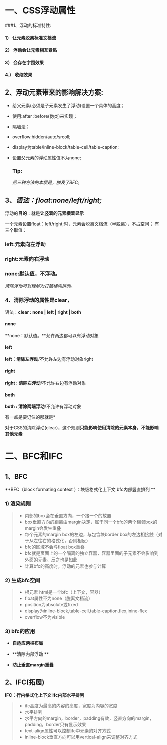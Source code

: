 # 一、CSS浮动属性

###1、浮动的标准特性:

####	1） 让元素脱离标准文档流

####	2）  浮动会让元素相互紧贴

####	3）  会存在字围效果

####	4.） 收缩效果

## 2、浮动元素带来的影响解决方案:

* 给父元素(必须是子元素发生了浮动)设置一个具体的高度；

* 使用:after :before(伪类)来实现；

* 隔墙法；

* overflow:hidden/auto/srcoll;

* display为table/inline-block/table-cell/table-caption;

* 设置父元素的浮动属性值不为none;

  ###	 Tip:

  *后三种方法的本质是，触发了BFC;*

## 3、*语法：float:none/left/right;*

浮动的**目的**：就是**让竖着的元素横着显示**

一个元素设置float：left/right;时，元素会脱离文档流（半脱离），不占空间；
有三个取值：

### left:元素向左浮动

### right:元素向右浮动

### none:默认值，不浮动。



*清除浮动可以理解为打破横向排列*。

### 4、清除浮动的属性是clear，

语法：**clear : none | left | right | both**

#### none

**none：默认值。**允许两边都可以有浮动对象

#### left

**left：清除左浮动**/不允许左边有浮动对象right

#### right

**right  :  清除右浮动**/不允许右边有浮动对象

#### both

**both  :  清除两端浮动**/不允许有浮动对象

有一点是要记住的那就是*

对于CSS的清除浮动(clear)，这个规则**只能影响使用清除的元素本身，不能影响其他元素**

# 二、BFC和IFC

## 1、BFC

**BFC（block formating context ）：块级格式化上下文    bfc内部竖直排列  ** 

### 1) 渲染规则

> - 内部的box会在垂直方向，一个接一个的放置
> - box垂直方向的距离由margin决定，属于同一个bfc的两个相邻box的margin会发生重叠
> - 每个元素的margin box的左边，与包含块border box的左边相接触（对于从左往右的格式化，否则相反）
> - bfc的区域不会与float box重叠
> - bfc就是页面上的一个隔离的独立容器，容器里面的子元素不会影响到外面的元素。反之也是如此
> - 计算bfc的高度时，浮动的元素也参与计算

### 2) 生成bfc空间

> - 根元素 html是一个bfc（上下文，容器） 
> - float属性不为none（脱离文档流）
> - position为absolute或fixed
> - display为inline-block,table-cell,table-caption,flex,inine-flex
> - overflow不为visible

###		3) bfc的应用 

* **自适应两栏布局** 

* **清除内部浮动 **

* **防止垂直margin重叠**  

  

## 2、IFC(拓展)

**IFC：行内格式化上下文    ifc内部水平排列**   

> - ifc高度为最高的内容的高度，宽度为内容的宽度
> - 水平排列
> - 水平方向的margin，border，padding有效，竖直方向的margin，padding，border只有显示效果
> - text-align属性可以控制ifc中元素的对齐方式
> - inline-block垂直方向可以用vertical-align来调整对齐方式

